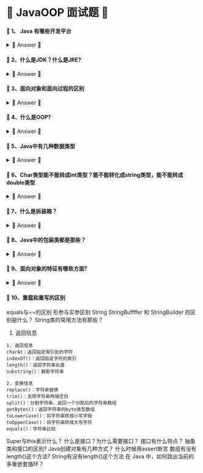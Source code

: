 # &#127800; JavaOOP 面试题 &#127800;

#### &#127800; 1、 Java 有哪些开发平台

<details>
<summary> &#127809; Answer &#127809; </summary>
  
1. JAVA SE：主要用在客户端开发
2. JAVA EE：主要用在web应用程序开发
3. JAVA ME：主要用在嵌入式应用程序开发
</details>

#### &#127800; 2、什么是JDK？什么是JRE?

<details>
<summary> &#127809; Answer &#127809; </summary>
  
1. JDK：java development kit：java开发工具包，是开发人员所需要安装的环境
2. JRE：java runtime environment：java运行环境，java程序运行所需要安装的环境
</details>

#### &#127800; 3、面向对象和面向过程的区别

<details>
<summary> &#127809; Answer &#127809; </summary>
  
1. 面向过程：
一种较早的编程思想，顾名思义就是该思想是**站着过程的角度思考问题**，**强调的就是功能行为**，功能的执行过程，即先后顺序，而每一个功能我们都使用函数（类似于方法）把这些步骤一步一步实现。使用的时候依次调用函数就可以了。
  
2. 面向对象： 
一种基于面向过程的新编程思想，顾名思义就是该思想是**站在对象的角度思考问题**，我们把多个功能合理放到不同对象里，强调的是具备某些功能的对象。
具备某种功能的实体，称为对象。面向对象最小的程序单元是：类。面向对象更加符合常规的思维方式，稳定性好，可重用性强，易于开发大型软件产品，有良好的可维护性。
在软件工程上，面向对象可以使工程更加模块化，实现更低的耦合和更高的内聚。
</details>

#### &#127800; 4、什么是OOP?

<details>
<summary> &#127809; Answer &#127809; </summary>
  
面向对象编程
</details>

#### &#127800; 5、Java中有几种数据类型

<details>
<summary> &#127809; Answer &#127809; </summary>
  
  整形：byte,short,int,long <br>
  浮点型：float,double <br>
  字符型：char 布尔型：boolean <br>
</details>

#### &#127800; 6、Char类型能不能转成int类型？能不能转化成string类型，能不能转成double类型

<details>
<summary> &#127809; Answer &#127809; </summary>
  

Char在java中也是比较特殊的类型，它的int值从1开始，一共有2的16次方个数据；<br>
```
Char < int < long < float < double
```
Char类型可以隐式转成int,double类型，但是不能隐式转换成string；<br>
如果char类型转成byte，short类型的时候，需要强转。<br>
</details>

#### &#127800; 7、什么是拆装箱？

<details>
<summary> &#127809; Answer &#127809; </summary>

1. 装箱就是自动将基本数据类型转换为包装器类型（int-->Integer）；调用方法：Integer的valueOf(int) 方法
2. 拆箱就是自动将包装器类型转换为基本数据类型（Integer-->int）。调用方法：Integer的intValue方法
  
在Java SE5之前，如果要生成一个数值为10的Integer对象，必须这样进行：
```java
Integer i = new Integer(10); 
```
而在从Java SE5开始就提供了自动装箱的特性，如果要生成一个数值为10的Integer对象，只需要
这样就可以了：
```java
  Integer i = 10;
```
  
面试题1： 以下代码会输出什么？
```java
  
```
boolean result = obj instanceof Class inti=0; 
  System.out.println(i instanceof Integer);//编译不通过i必须是引用类型，不能是基本类型 
  System.out.println(i instanceof Object);//编译不通过 
  Integer integer=newInteger(1); 
  System.out.println(integer instanceof Integer);
  //true 
  //false,在JavaSE规范中对instanceof运算符的规定就是：如果obj为null，那么将返回false。 System.out.println(nullinstanceofObject); 


  public class Main { public static void main(String[] args) { Integer i1 = 100; Integer i2 = 100; Integer i3 = 200; Integer i4 = 200; System.out.println(i1==i2); System.out.println(i3==i4); Java研发军团整理 https://www.ycbbs.vip
结果：
</details>

#### &#127800; 8、Java中的包装类都是那些？

<details>
<summary> &#127809; Answer &#127809; </summary>
  
  byte：Byte，<br>
  short：Short，<br>
  int：Integer，<br>
  long：Long，<br>
  float：Float，<br>
  double：Double，<br>
  char：Character ，<br>
  boolean：Boolean<br>
</details>

#### &#127800; 9、面向对象的特征有哪些方面?


<details>
<summary> &#127809; Answer &#127809; </summary>
  
抽象:
抽象是将一类对象的共同特征总结出来构造类的过程, 包括数据抽象和行为抽象两方面。
抽象只关注对象有哪些属性和行为,并不关注这些行为的细节是什么。
  
继承:
继承是从已有类得到继承信息创建新类的过程.提供继承信息的类被称为父类(超类、基类) ;得到继承信息的类被称为子类(派生类)。继承让变化中的软件系统有了一定的延续性 ,同时继承也是封装程序中可变因素的重要手段(如果不能理解请阅读阎宏博土的《Java 与模式》或《设计模式精解》中.关于桥梁模式的部分)。
  
封装：

通常认为封装是把数据和操作数据的方法绑定起来，对数据的访问只能通过已定义的接口。面向对象的本质就是将现实世界描绘成一系列完全自治、封闭的对象。我们在类中编写的方法就是对实现细节的一种封装；我们编写一个类就是对数据和数据操作的封装。可以说，封装就是隐藏一切可隐藏的东西，只向外界提供最简单的编程接口（可以想想普通洗衣机和全自动洗衣机的差别，明显全自动洗衣机封装更好因此操作起来更简单；我们现在使用的智能手机也是封装得足够好的，因为几个按键就搞定了所有的事情）。
  
多态性：
多态性是指允许不同子类型的对象对同一消息作出不同的响应。简单的说就是用同样的对象引用调用同样的方法但是做了不同的事情。多态性分为编译时的多态性和运行时的多态性。如果将对象的方法视为对象向外界提供的服务，那么运行时的多态性可以解释为：当 A 系统访问 B 系统提供的服务时，B系统有多种提供服务的方式，但一切对 A 系统来说都是透明的（就像电动剃须刀是 A 系统，它的供电系统是 B 系统，B 系统可以使用电池供电或者用交流电，甚至还有可能是太阳能，A 系统只会通过 B 类对象调用供电的方法，但并不知道供电系统的底层实现是什么，究竟通过何种方式获得了动力）。方法重载（overload）实现的是编译时的多态性（也称为前绑定），而方法重写（override）实现的是运行时的多态性（也称为后绑定）。运行时的多态是面向对象最精髓的东西，要实现多态需要做两件事：1). 方法重写（子类继承父类并重写父类中已有的或抽象的方法）；2). 对象造型（用父类型引用引用子类型对象，这样同样的引用调用同样的方法就会根据子类对象的不同而表现出不同的行为）。
</details>


#### &#127800; 10、重载和重写的区别
equals与==的区别
形参与实参区别
String StringBuffffer 和 StringBuilder 的区别是什么？
String类的常用方法有那些？
1. 返回信息
```
1. 返回信息
charAt：返回指定索引处的字符 
indexOf()：返回指定字符的索引 
length()：返回字符串长度
substring()：截取字符串

2. 变换信息
replace()：字符串替换 
trim()：去除字符串两端空白 
split()：分割字符串，返回一个分割后的字符串数组 
getBytes()：返回字符串的byte类型数组 
toLowerCase()：将字符串转成小写字母 
toUpperCase()：将字符串转成大写字符 
equals()：字符串比较
```
Super与this表示什么？
什么是接口？为什么需要接口？
接口有什么特点？
抽象类和接口的区别?
Java创建对象有几种方式？
什么时候用assert断言
数组有没有length()这个方法? String有没有length()这个方法
在 Java 中，如何跳出当前的多重嵌套循环？
